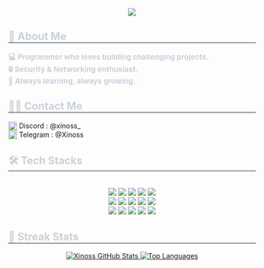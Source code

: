 <div align="center">
    <img src="https://yt3.googleusercontent.com/qMYq1Y6Jfe6aMX2iQXkZDhCmW1cMTWxt4_WitAHfpFCFO4vceGBQlq_WwHa47ZiAHrYh9R5n8w=w1707-fcrop64=1,00005a57ffffa5a8-k-c0xffffffff-no-nd-rj" />
</div>
<div style="text-align: left;">
    <h2 style="border-bottom: 1px solid #21262d; color: #c9d1d9;"> 🚀 About Me </h2>
    <div style="font-weight: 700; font-size: 15px; text-align: left; color: #c9d1d9;">
        💻 Programmer who loves building challenging projects. <br>
        🔒 Security & Networking enthusiast. <br>
        🚀 Always learning, always growing. <br>
    </div>
</div>
<div style="text-align: left;">
    <h2 style="border-bottom: 1px solid #21262d; color: #c9d1d9;"> 🧑‍💻 Contact Me </h2>
    <sub><img src="https://skillicons.dev/icons?i=discord" height="18"></sub>&nbsp;Discord : @xinoss_ <br>
    <sub><img src="https://cdn.simpleicons.org/telegram/26A5E4" height="18"></sub>&nbsp;Telegram : @Xinoss
</div>
<div style="text-align: left;">
    <h2 style="border-bottom: 1px solid #21262d; color: #c9d1d9;"> 🛠️ Tech Stacks </h2> <br>
    <div align="center">
        <img src="https://img.shields.io/badge/Discord-5865F2?style=for-the-badge&logo=Discord&logoColor=white">
        <img src="https://img.shields.io/badge/Github-181717?style=for-the-badge&logo=Github&logoColor=white">
        <img src="https://img.shields.io/badge/C++-00599C?style=for-the-badge&logo=C%2B%2B&logoColor=white">
        <img src="https://img.shields.io/badge/Javascript-F7DF1E?style=for-the-badge&logo=Javascript&logoColor=white">
        <img src="https://img.shields.io/badge/Python-3776AB?style=for-the-badge&logo=Python&logoColor=white">
        <br /><img src="https://img.shields.io/badge/Java-007396?style=for-the-badge&logo=Java&logoColor=white">
        <img src="https://img.shields.io/badge/HTML5-E34F26?style=for-the-badge&logo=HTML5&logoColor=white">
        <img src="https://img.shields.io/badge/Flutter-02569B?style=for-the-badge&logo=Flutter&logoColor=white">
        <img src="https://img.shields.io/badge/Node.js-339933?style=for-the-badge&logo=Node.js&logoColor=white">
        <img src="https://img.shields.io/badge/Next.js-000000?style=for-the-badge&logo=Next.js&logoColor=white">
        <br /><img src="https://img.shields.io/badge/Vue.js-4FC08D?style=for-the-badge&logo=Vue.js&logoColor=white">
        <img src="https://img.shields.io/badge/MongoDB-47A248?style=for-the-badge&logo=MongoDB&logoColor=white">
        <img src="https://img.shields.io/badge/MySQL-4479A1?style=for-the-badge&logo=MySQL&logoColor=white">
        <img src="https://img.shields.io/badge/Tailwind CSS-06B6D4?style=for-the-badge&logo=Tailwind%20CSS&logoColor=white">
        <img src="https://img.shields.io/badge/Express-000000?style=for-the-badge&logo=Express&logoColor=white">
        <br /></div>
</div>
<div style="text-align: left;">
    <h2 style="border-bottom: 1px solid #21262d; color: #c9d1d9;"> 🏅 Streak Stats </h2>
    <div align="center">
        <a href="https://github.com/anuraghazra/github-readme-stats">
            <img alt="Xinoss GitHub Stats" src="https://github-readme-stats.vercel.app/api?username=xinoss&show_icons=true&include_all_commits=true&rank_icon=github&icon_color=FFCD61&bg_color=30,24A3FF,ECA1FF&title_color=3B3B3B&text_color=0f&show=reviews,discussions_started,discussions_answered,prs_merged,prs_merged_percentage" />
        </a>
        <a href="https://github.com/anuraghazra/github-readme-stats">
            <img alt="Top Languages" src="https://github-readme-stats.vercel.app/api/top-langs/?username=xinoss&layout=donut-vertical&bg_color=90,24A3FF,ECA1FF&title_color=ffffff&cache_seconds=1" />
        </a>
    </div>
</div>

